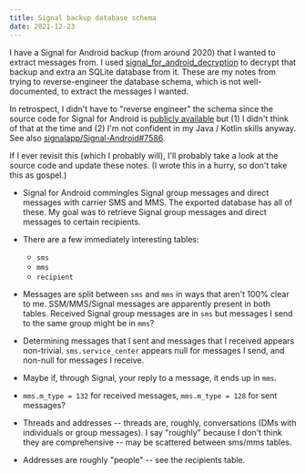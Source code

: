 ```yaml
---
title: Signal backup database schema
date: 2021-12-23
---
```


I have a Signal for Android backup (from around 2020) that I wanted to extract
messages from. I used [signal_for_android_decryption] to decrypt that backup and
extra an SQLite database from it. These are my notes from trying to
reverse-engineer the database schema, which is not well-documented, to extract
the messages I wanted.

In retrospect, I didn't have to "reverse engineer" the schema since the source
code for Signal for Android is [publicly available][signalapp/Signal-Android]
but (1) I didn't think of that at the time and (2) I'm not confident in my Java
/ Kotlin skills anyway. See also [signalapp/Signal-Android#7586].

  [signal_for_android_decryption]: https://github.com/mossblaser/signal_for_android_decryption

  [signalapp/Signal-Android]: https://github.com/signalapp/Signal-Android

  [signalapp/Signal-Android#7586]: https://github.com/signalapp/Signal-Android/issues/7586

If I ever revisit this (which I probably will), I'll probably take a look at the
source code and update these notes. (I wrote this in a hurry, so don't take this
as gospel.)

* Signal for Android commingles Signal group messages and direct messages with
  carrier SMS and MMS. The exported database has all of these. My goal was to
  retrieve Signal group messages and direct messages to certain recipients.

* There are a few immediately interesting tables:
  - `sms`
  - `mms`
  - `recipient`

* Messages are split between `sms` and `mms` in ways that aren't 100% clear to
  me. SSM/MMS/Signal messages are apparently present in both tables. Received
  Signal group messages are in `sms` but messages I send to the same group might
  be in `mms`?

* Determining messages that I sent and messages that I received appears
  non-trivial. `sms.service_center` appears null for messages I send, and
  non-null for messages I receive.

* Maybe if, through Signal, your reply to a message, it ends up in `mms`.

* `mms.m_type = 132` for received messages, `mms.m_type = 128` for sent messages?

* Threads and addresses -- threads are, roughly, conversations (DMs with
  individuals or group messages). I say "roughly" because I don't think they are
  comprehensive -- may be scattered between sms/mms tables.

* Addresses are roughly "people" -- see the recipients table.

